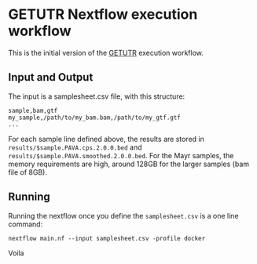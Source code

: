 # GETUTR Nextflow execution workflow
This is the initial version of the [GETUTR](http://big.hanyang.ac.kr/GETUTR/manual.htm) execution workflow.

## Input and Output
The input is a samplesheet.csv file, with this structure:

```
sample,bam,gtf
my_sample,/path/to/my_bam.bam,/path/to/my_gtf.gtf
...
```

For each sample line defined above, the results are stored in `results/$sample.PAVA.cps.2.0.0.bed` and `results/$sample.PAVA.smoothed.2.0.0.bed`. For the Mayr samples, the memory requirements are high, around 128GB for the larger samples (bam file of 8GB).

## Running

Running the nextflow once you define the `samplesheet.csv` is a one line command:

`nextflow main.nf --input samplesheet.csv -profile docker`

Voila
